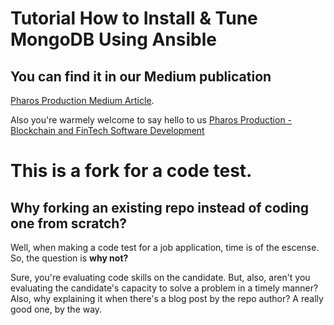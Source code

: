# Tutorial How to Install & Tune MongoDB Using Ansible

## You can find it in our Medium publication
[Pharos Production Medium Article](https://medium.com/pharos-production/how-to-install-tune-mongodb-using-ansible-693a40495ca1).

Also you're warmely welcome to say hello to us
[Pharos Production - Blockchain and FinTech Software Development](https://pharosproduction.com)

# This is a fork for a code test. 
## Why forking an existing repo instead of coding one from scratch?
Well, when making a code test for a job application, time is of the escense. So, the question is **why not?**

Sure, you're evaluating code skills on the candidate. But, also, aren't you evaluating the candidate's capacity to solve a problem in a timely manner? Also, why explaining it when there's a blog post by the repo author? A really good one, by the way.